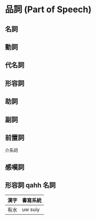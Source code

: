 # 品詞 (Part of Speech)

## 名詞

## 動詞

## 代名詞

## 形容詞

## 助詞

## 副詞

## 前置詞

介系詞

## 感嘆詞

## 形容詞 qahh 名詞

| 漢字 | 書寫系統 |
| :--- | :--- |
| 有水 | uw suiy |

